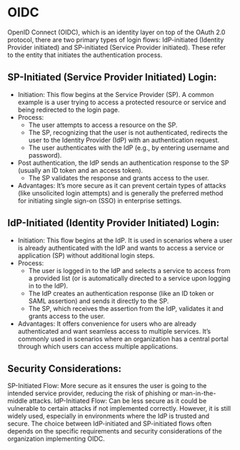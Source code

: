# OIDC

OpenID Connect (OIDC), which is an identity layer on top of the OAuth 2.0 protocol, there are two primary types of login flows: IdP-initiated (Identity Provider initiated) and SP-initiated (Service Provider initiated). These refer to the entity that initiates the authentication process.

## SP-Initiated (Service Provider Initiated) Login:

- Initiation: This flow begins at the Service Provider (SP). A common example is a user trying to access a protected resource or service and being redirected to the login page.
- Process:
	- The user attempts to access a resource on the SP.
	- The SP, recognizing that the user is not authenticated, redirects the user to the Identity Provider (IdP) with an authentication request.
	- The user authenticates with the IdP (e.g., by entering username and password).
- Post authentication, the IdP sends an authentication response to the SP (usually an ID token and an access token).
	- The SP validates the response and grants access to the user.
- Advantages: It’s more secure as it can prevent certain types of attacks (like unsolicited login attempts) and is generally the preferred method for initiating single sign-on (SSO) in enterprise settings.

## IdP-Initiated (Identity Provider Initiated) Login:

- Initiation: This flow begins at the IdP. It is used in scenarios where a user is already authenticated with the IdP and wants to access a service or application (SP) without additional login steps.
- Process:
	- The user is logged in to the IdP and selects a service to access from a provided list (or is automatically directed to a service upon logging in to the IdP).
	- The IdP creates an authentication response (like an ID token or SAML assertion) and sends it directly to the SP.
	- The SP, which receives the assertion from the IdP, validates it and grants access to the user.
- Advantages: It offers convenience for users who are already authenticated and want seamless access to multiple services. It’s commonly used in scenarios where an organization has a central portal through which users can access multiple applications.

## Security Considerations:

SP-Initiated Flow: More secure as it ensures the user is going to the intended service provider, reducing the risk of phishing or man-in-the-middle attacks.
IdP-Initiated Flow: Can be less secure as it could be vulnerable to certain attacks if not implemented correctly. However, it is still widely used, especially in environments where the IdP is trusted and secure.
The choice between IdP-initiated and SP-initiated flows often depends on the specific requirements and security considerations of the organization implementing OIDC.
